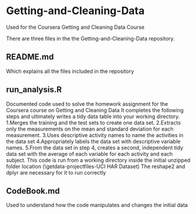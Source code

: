 # Getting-and-Cleaning-Data
Used for the Coursera Getting and Cleaning Data Course

There are three files in the the Getting-and-Cleaning-Data repository.

## README.md
  Which explains all the files included in the repository
## run_analysis.R
  Documented code used to solve the homework assignment for the Coursera course on Getting and Cleaning Data
  It completes the following steps  and ultimately writes a tidy data table into your working directory.
  1.Merges the training and the test sets to create one data set.
  2.Extracts only the measurements on the mean and standard deviation for each measurement. 
  3.Uses descriptive activity names to name the activities in the data set
  4.Appropriately labels the data set with descriptive variable names. 
  5.From the data set in step 4, creates a second, independent tidy data set with the average of each variable for each activity and each subject.
  This code is run from a working directory inside the initial unzipped folder location (\getdata-projectfiles-UCI HAR Dataset)
  The reshape2 and dplyr are necessary for it to run correctly 
## CodeBook.md
 Used to understand how the code manipulates and changes the initial data
